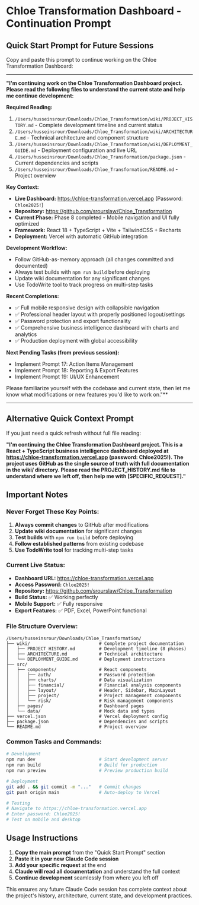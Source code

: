 # Chloe Transformation Dashboard - Continuation Prompt

## Quick Start Prompt for Future Sessions

Copy and paste this prompt to continue working on the Chloe Transformation Dashboard:

---

**"I'm continuing work on the Chloe Transformation Dashboard project. Please read the following files to understand the current state and help me continue development:**

**Required Reading:**
1. `/Users/husseinsrour/Downloads/Chloe_Transformation/wiki/PROJECT_HISTORY.md` - Complete development timeline and current status
2. `/Users/husseinsrour/Downloads/Chloe_Transformation/wiki/ARCHITECTURE.md` - Technical architecture and component structure
3. `/Users/husseinsrour/Downloads/Chloe_Transformation/wiki/DEPLOYMENT_GUIDE.md` - Deployment configuration and live URL
4. `/Users/husseinsrour/Downloads/Chloe_Transformation/package.json` - Current dependencies and scripts
5. `/Users/husseinsrour/Downloads/Chloe_Transformation/README.md` - Project overview

**Key Context:**
- **Live Dashboard:** https://chloe-transformation.vercel.app (Password: `Chloe2025!`)
- **Repository:** https://github.com/srourslaw/Chloe_Transformation
- **Current Phase:** Phase 8 completed - Mobile navigation and UI fully optimized
- **Framework:** React 18 + TypeScript + Vite + TailwindCSS + Recharts
- **Deployment:** Vercel with automatic GitHub integration

**Development Workflow:**
- Follow GitHub-as-memory approach (all changes committed and documented)
- Always test builds with `npm run build` before deploying
- Update wiki documentation for any significant changes
- Use TodoWrite tool to track progress on multi-step tasks

**Recent Completions:**
- ✅ Full mobile responsive design with collapsible navigation
- ✅ Professional header layout with properly positioned logout/settings
- ✅ Password protection and export functionality
- ✅ Comprehensive business intelligence dashboard with charts and analytics
- ✅ Production deployment with global accessibility

**Next Pending Tasks (from previous session):**
- Implement Prompt 17: Action Items Management
- Implement Prompt 18: Reporting & Export Features
- Implement Prompt 19: UI/UX Enhancement

Please familiarize yourself with the codebase and current state, then let me know what modifications or new features you'd like to work on."**

---

## Alternative Quick Context Prompt

If you just need a quick refresh without full file reading:

**"I'm continuing the Chloe Transformation Dashboard project. This is a React + TypeScript business intelligence dashboard deployed at https://chloe-transformation.vercel.app (password: Chloe2025!). The project uses GitHub as the single source of truth with full documentation in the wiki/ directory. Please read the PROJECT_HISTORY.md file to understand where we left off, then help me with [SPECIFIC_REQUEST]."**

## Important Notes

### Never Forget These Key Points:
1. **Always commit changes** to GitHub after modifications
2. **Update wiki documentation** for significant changes
3. **Test builds** with `npm run build` before deploying
4. **Follow established patterns** from existing codebase
5. **Use TodoWrite tool** for tracking multi-step tasks

### Current Live Status:
- **Dashboard URL:** https://chloe-transformation.vercel.app
- **Access Password:** `Chloe2025!`
- **Repository:** https://github.com/srourslaw/Chloe_Transformation
- **Build Status:** ✅ Working perfectly
- **Mobile Support:** ✅ Fully responsive
- **Export Features:** ✅ PDF, Excel, PowerPoint functional

### File Structure Overview:
```
/Users/husseinsrour/Downloads/Chloe_Transformation/
├── wiki/                          # Complete project documentation
│   ├── PROJECT_HISTORY.md         # Development timeline (8 phases)
│   ├── ARCHITECTURE.md            # Technical architecture
│   └── DEPLOYMENT_GUIDE.md        # Deployment instructions
├── src/
│   ├── components/                # React components
│   │   ├── auth/                  # Password protection
│   │   ├── charts/                # Data visualization
│   │   ├── financial/             # Financial analysis components
│   │   ├── layout/                # Header, Sidebar, MainLayout
│   │   ├── project/               # Project management components
│   │   └── risk/                  # Risk management components
│   ├── pages/                     # Dashboard pages
│   └── data/                      # Mock data and types
├── vercel.json                    # Vercel deployment config
├── package.json                   # Dependencies and scripts
└── README.md                      # Project overview
```

### Common Tasks and Commands:
```bash
# Development
npm run dev                        # Start development server
npm run build                      # Build for production
npm run preview                    # Preview production build

# Deployment
git add . && git commit -m "..."   # Commit changes
git push origin main               # Auto-deploy to Vercel

# Testing
# Navigate to https://chloe-transformation.vercel.app
# Enter password: Chloe2025!
# Test on mobile and desktop
```

## Usage Instructions

1. **Copy the main prompt** from the "Quick Start Prompt" section
2. **Paste it in your new Claude Code session**
3. **Add your specific request** at the end
4. **Claude will read all documentation** and understand the full context
5. **Continue development** seamlessly from where you left off

This ensures any future Claude Code session has complete context about the project's history, architecture, current state, and development practices.